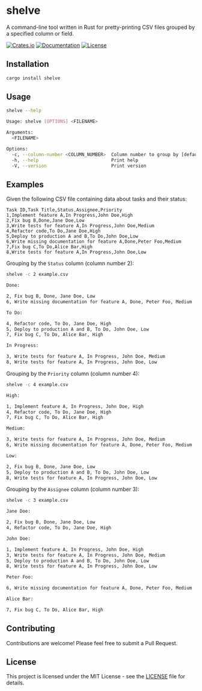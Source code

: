 # shelve

A command-line tool written in Rust for pretty-printing CSV files grouped by a specified column or field.

[![Crates.io](https://img.shields.io/crates/v/shelve.svg)](https://crates.io/crates/shelve)
[![Documentation](https://docs.rs/shelve/badge.svg)](https://docs.rs/shelve)
[![License](https://img.shields.io/badge/license-MIT-blue.svg)](LICENSE)

## Installation

```bash
cargo install shelve
```

## Usage

```bash
shelve --help

Usage: shelve [OPTIONS] <FILENAME>

Arguments:
  <FILENAME>

Options:
  -c, --column-number <COLUMN_NUMBER>  Column number to group by [default: 0]
  -h, --help                           Print help
  -V, --version                        Print version
```

## Examples


Given the following CSV file containing data about tasks and their status:

```csv
Task ID,Task Title,Status,Assignee,Priority
1,Implement feature A,In Progress,John Doe,High
2,Fix bug B,Done,Jane Doe,Low
3,Write tests for feature A,In Progress,John Doe,Medium
4,Refactor code,To Do,Jane Doe,High
5,Deploy to production A and B,To Do,John Doe,Low
6,Write missing documentation for feature A,Done,Peter Foo,Medium
7,Fix bug C,To Do,Alice Bar,High
8,Write tests for feature A,In Progress,John Doe,Low
```

Grouping by the `Status` column (column number 2):

```bash
shelve -c 2 example.csv

Done:

2, Fix bug B, Done, Jane Doe, Low
6, Write missing documentation for feature A, Done, Peter Foo, Medium

To Do:

4, Refactor code, To Do, Jane Doe, High
5, Deploy to production A and B, To Do, John Doe, Low
7, Fix bug C, To Do, Alice Bar, High

In Progress:

3, Write tests for feature A, In Progress, John Doe, Medium
8, Write tests for feature A, In Progress, John Doe, Low
```

Grouping by the `Priority` column (column number 4):

```bash
shelve -c 4 example.csv

High:

1, Implement feature A, In Progress, John Doe, High
4, Refactor code, To Do, Jane Doe, High
7, Fix bug C, To Do, Alice Bar, High

Medium:

3, Write tests for feature A, In Progress, John Doe, Medium
6, Write missing documentation for feature A, Done, Peter Foo, Medium

Low:

2, Fix bug B, Done, Jane Doe, Low
5, Deploy to production A and B, To Do, John Doe, Low
8, Write tests for feature A, In Progress, John Doe, Low
```

Grouping by the `Assignee` column (column number 3):

```bash
shelve -c 3 example.csv

Jane Doe:

2, Fix bug B, Done, Jane Doe, Low
4, Refactor code, To Do, Jane Doe, High

John Doe:

1, Implement feature A, In Progress, John Doe, High
3, Write tests for feature A, In Progress, John Doe, Medium
5, Deploy to production A and B, To Do, John Doe, Low
8, Write tests for feature A, In Progress, John Doe, Low

Peter Foo:

6, Write missing documentation for feature A, Done, Peter Foo, Medium

Alice Bar:

7, Fix bug C, To Do, Alice Bar, High
```

## Contributing

Contributions are welcome! Please feel free to submit a Pull Request.

## License

This project is licensed under the MIT License - see the [LICENSE](LICENSE) file for details.
